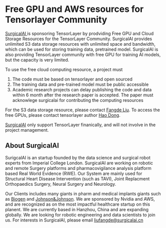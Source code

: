 # Free GPU and AWS resources for Tensorlayer Community

[SurgicalAI ](http://www.surgicalai.cn) is sponsoring TensorLayer by prodviding Free GPU and Cloud Storage Resources for the TensorLayer Community.
SurgicalAI provides unlimited S3 data storage resources with unlimited space and bandwidth, which can be used for storing training data, pretrained model. SurgicalAI is also providing TensorLayer community with free GPU for training AI models, but the capacity is very limited.

To use the free cloud computing resource, a project must 
1. The code must be based on tensorlayer and open sourced
2. The training data and pre-trained model must be public accessible
3.  Academic research projects can delay publishing the code and data within 6 month after the research paper is accepted. The paper must acknowlege surgicalai for contributing the computing resources


For the S3 data storage resource, please contact [Fangde Liu](mailto:liufangde@surgicalai.cn). 
To access the free GPUs, please contact tensorlayer author [Hao Dong](mailto:hao.dong@pku.edu.cn).

[SurgicalAI](http://www.surgicalai.cn) only support TensorLayer finanically, and will not involve in the project management.


## About SurgicalAI

SurigcalAI is an startup founded by the data science and surgical robot experts from Imperial College London. 
SurgicalAI are working on robotic and remote Surgery platforms and pharmacovigilance analysis platform based Real World Evidence (RWE). 
Our System are mainly used for Structural Heart Disease Intervention (such as TAVI), Joint Replacment Orthopaedics Surgery, Neural Surgery and Neurology.

Our Clients includes many giants in pharm and medical implants giants such as [Biogen](https://www.biogen.com/) and [Johnson&Johnson](https://www.jnj.com/). 
We are sponsored by Nvidia and AWS, and are recognized as on the most impactful healthcare startup on this planent. 
We are currently based in Hanzhou, China and are expanding globally. 
We are looking for robotic engineering and data scientists to join us.
For interests in SurgicalAI, please email liufangde@surgicalai.cn


